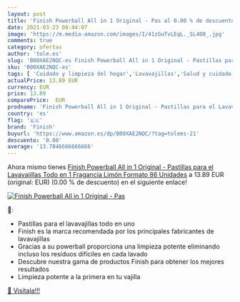 ```yaml
---
layout: post
title: 'Finish Powerball All in 1 Original - Pas al 0.00 % de descuento'
date: 2021-03-23 08:44:07
image: 'https://m.media-amazon.com/images/I/41zGuTvLEqL._SL400_.jpg'
comments: true
category: ofertas
author: 'tole.es'
slug: 'B00XAE2NQC-es Finish Powerball All in 1 Original - Pastillas para el...'
sku: 'B00XAE2NQC-es'
tags: [ 'Cuidado y limpieza del hogar','Lavavajillas','Salud y cuidado personal','finish', ]
actualPrice: 13.89 EUR
currency: EUR
price: 13.89
comparePrice:  EUR
prodname: 'Finish Powerball All in 1 Original - Pastillas para el Lavavajillas Todo en 1  Fragancia Limón  Formato 86 Unidades'
country: 'es'
flag: '🇪🇸'
brand: 'Finish'
buyurl: 'https://www.amazon.es/dp/B00XAE2NQC/?tag=tolees-21'
descuento: '0.00'
average: '13.7846666666666'
---
```


Ahora mismo tienes [Finish Powerball All in 1 Original - Pastillas para el Lavavajillas Todo en 1  Fragancia Limón  Formato 86 Unidades](https://www.amazon.es/dp/B00XAE2NQC/?tag=tolees-21) a 13.89 EUR (original:  EUR) (0.00 %  de descuento) en el siguiente enlace!

[![Finish Powerball All in 1 Original - Pas](https://m.media-amazon.com/images/I/41zGuTvLEqL._SL400_.jpg)](https://www.amazon.es/dp/B00XAE2NQC/?tag=tolees-21)

🔎:

- Pastillas para el lavavajillas todo en uno
- Finish es la marca recomendada por los principales fabricantes de lavavajillas
- Gracias a su powerball proporciona una limpieza potente eliminando incluso los resíduos difíciles en cada lavado
- Descubre nuestra gama de productos Finish para obtener los mejores resultados
- Limpieza potente a la primera en tu vajilla

[🛒 Visítala!!!](https://www.amazon.es/dp/B00XAE2NQC/?tag=tolees-21)

